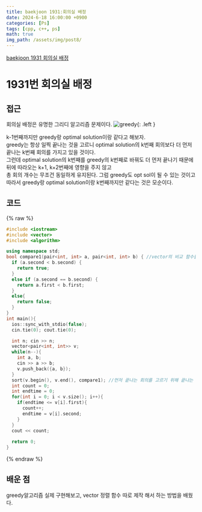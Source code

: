 ```yaml
---
title: baekjoon 1931:회의실 배정
date: 2024-6-18 16:00:00 +0900
categories: [Ps]
tags: [cpp, c++, ps]
math: true
img_path: /assets/img/post8/
---
```


[baekjoon 1931 회의실 배정](https://www.acmicpc.net/problem/1931)

# 1931번 회의실 배정


## 접근
회의실 배정은 유명한 그리디 알고리즘 문제이다.
![greedy](greedy.png){: .left }  

k-1번째까지만 greedy랑 optimal solution이랑 같다고 해보자.  
greedy는 항상 일찍 끝나는 것을 고르니 optimal solution의 k번째 회의보다 더 먼저 끝나는 k번째 회의를 가지고 있을 것이다.  
그런데 optimal solution의 k번째를 greedy의 k번째로 바꿔도 더 먼저 끝나기 때문에 뒤에 따라오는 k+1, k+2번째에 영향을 주지 않고  
총 회의 개수는 무조건 동일하게 유지된다. 그럼 greedy도 opt sol이 될 수 있는 것이고  
따라서 greedy랑 optimal solution이랑 k번째까지만 같다는 것은 모순이다.  

## 코드
{% raw %}
```cpp
#include <iostream>
#include <vector>
#include <algorithm>

using namespace std;
bool compare1(pair<int, int> a, pair<int, int> b) { //vector의 비교 함수를 따로 제작하였다.
  if (a.second < b.second) {
    return true;
  }
  else if (a.second == b.second) {
    return a.first < b.first;
  }
  else{
    return false;
  }
}
int main(){
  ios::sync_with_stdio(false);
  cin.tie(0); cout.tie(0);

  int n; cin >> n;
  vector<pair<int, int>> v;
  while(n--){
    int a, b;
    cin >> a >> b;
    v.push_back({a, b});
  }
  sort(v.begin(), v.end(), compare1); //먼저 끝나는 회의를 고르기 위해 끝나는 시간 기준 오름차순으로 미리 회의를 정렬한다.
  int count = 0;
  int endtime = 0;
  for(int i = 0; i < v.size(); i++){
    if(endtime <= v[i].first){
      count++;
      endtime = v[i].second;
    }
  }
  cout << count;
  
  return 0;
}
```
{% endraw %}
 

## 배운 점
greedy알고리즘 실제 구현해보고, vector 정렬 함수 따로 제작 해서 하는 방법을 배웠다.

